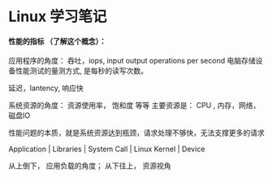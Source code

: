 # Linux 学习笔记

#### 性能的指标 （了解这个概念）：

应用程序的角度：
吞吐，iops, input output operations per second 电脑存储设备性能测试的量测方式, 是每秒的读写次数。

延迟，lantency, 响应快

系统资源的角度：
资源使用率， 饱和度 等等
主要资源是：  CPU , 内存，网络， 磁盘IO 

性能问题的本质，就是系统资源达到瓶颈，请求处理不够快，无法支撑更多的请求

Application
    |
Libraries
    |
System Call
    |
Linux Kernel 
    | 
Device

从上倒下， 应用负载的角度； 从下往上， 资源视角
